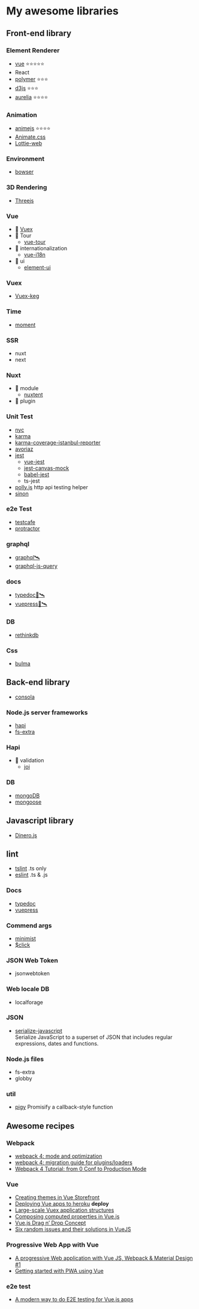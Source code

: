 # My awesome libraries

## Front-end library

### Element Renderer
 - [vue](https://kr.vuejs.org/) ⭐⭐⭐⭐⭐
 - React
 - [polymer](https://www.polymer-project.org/) ⭐⭐⭐
 - [d3js](https://d3js.org/) ⭐⭐⭐
 - [aurelia](http://aurelia.io/) ⭐⭐⭐⭐
 
### Animation
 - [animejs](http://animejs.com/) ⭐⭐⭐⭐
 - [Animate.css](https://daneden.github.io/animate.css/)
 - [Lottie-web](https://www.npmjs.com/package/lottie-web)
 
### Environment
- [bowser](https://github.com/lancedikson/bowser)

### 3D Rendering
- [Threejs](https://threejs.org/)
 
### Vue
 - 🔗 [Vuex](https://vuex.vuejs.org/)
 - 🔗 Tour
   - [vue-tour](https://pulsardev.github.io/vue-tour/)
 - 🔗 internationalization
   - [vue-i18n](https://github.com/kazupon/vue-i18n)
 - 🔗 ui
   - [element-ui](element-ui)

### Vuex
 - [Vuex-keg]()

### Time
- [moment](https://momentjs.com/)

### SSR
 - nuxt
 - next

### Nuxt
- 🔗 module
  - [nuxtent](https://github.com/nuxt-community/nuxtent-module)
- 🔗 plugin

 
### Unit Test
 - [nyc](https://github.com/istanbuljs/nyc)
 - [karma](https://www.npmjs.com/package/karma)
 - [karma-coverage-istanbul-reporter](https://www.npmjs.com/package/karma-coverage-istanbul-reporter)
 - [avoriaz](https://github.com/eddyerburgh/avoriaz-karma-mocha-example)
 - [jest](https://jestjs.io/)
   - [vue-jest](https://www.npmjs.com/package/vue-jest)
   - [jest-canvas-mock](https://www.npmjs.com/package/jest-canvas-mock)
   - [babel-jest](https://www.npmjs.com/package/babel-jest)
   - ts-jest
 - [polly.js](https://github.com/Netflix/pollyjs) http api testing helper
 - [sinon](http://sinonjs.org/)
 
### e2e Test
  - [testcafe](https://github.com/DevExpress/testcafe)
  - [protractor](https://www.npmjs.com/package/protractor)
 
### graphql
 - [graphql🛰](https://graphql.org/learn/)
 - [graphql-js-query](https://www.npmjs.com/package/graphql-js-query)

### docs
 - [typedoc🚀🛰](http://typedoc.org/)
 - [vuepress🚀🛰](https://vuepress.vuejs.org/)
 
### DB
 - [rethinkdb](https://www.rethinkdb.com/)
 
### Css
 - [bulma](https://bulma.io/)
 
## Back-end library
- [consola](https://github.com/nuxt/consola)

### Node.js server frameworks
 - [hapi](https://hapijs.com) 
 - [fs-extra](https://github.com/jprichardson/node-fs-extra)
 
### Hapi
 - 🔗 validation
   - [joi](https://www.npmjs.com/package/joi)

### DB
- [mongoDB](https://www.mongodb.com/)
- [mongoose](http://mongoosejs.com/)

## Javascript library
 - [Dinero.js](https://sarahdayan.github.io/dinero.js/index.html)
 
## lint
- [tslint](https://palantir.github.io/tslint/) .ts only
- [eslint](https://eslint.org/) .ts & .js

### Docs
 - [typedoc](http://typedoc.org/)
 - [vuepress](https://vuepress.vuejs.org/)

### Commend args
 - [minimist](https://github.com/substack/minimist)
 - [$click](http://click.pocoo.org/5/)
 
### JSON Web Token
 - jsonwebtoken
 
### Web locale DB
 - localforage
 
### JSON
 - [serialize-javascript](https://www.npmjs.com/package/serialize-javascript) \
   Serialize JavaScript to a superset of JSON that includes regular expressions, dates and functions.

### Node.js files
 - fs-extra
 - globby
 
### util
 - [pigy](https://www.npmjs.com/package/pify) Promisify a callback-style function

## Awesome recipes

### Webpack
- [webpack 4: mode and optimization](https://medium.com/webpack/webpack-4-mode-and-optimization-5423a6bc597a)
- [webpack 4: migration guide for plugins/loaders](https://medium.com/webpack/webpack-4-migration-guide-for-plugins-loaders-20a79b927202)
- [Webpack 4 Tutorial: from 0 Conf to Production Mode](https://www.valentinog.com/blog/webpack-tutorial/)

### Vue
- [Creating themes in Vue Storefront](https://medium.com/@frakowski/creating-themes-in-vue-storefront-part-2-vue-storefront-themes-in-depth-6fe28dee3e40)
- [Deploying Vue apps to heroku](https://medium.com/@cristijora/deploying-vue-apps-to-heroku-the-right-way-26b11c1ae5cd) **deploy**
- [Large-scale Vuex application structures](https://medium.com/3yourmind/large-scale-vuex-application-structures-651e44863e2f)
- [Composing computed properties in Vue.js](https://medium.com/@kevin_peters/composing-computed-properties-in-vue-js-87b4507af079)
- [Vue.js Drag n’ Drop Concept](https://medium.com/@lvstross_97672/vue-js-drag-n-drop-concept-cf1384cd91b4)
 - [Six random issues and their solutions in VueJS](https://medium.com/@stijlbreuk/six-random-issues-and-their-solutions-in-vuejs-b16d470a6462)

 ### Progressive Web App with Vue
 - [A progressive Web application with Vue JS, Webpack & Material Design #1](https://blog.sicara.com/a-progressive-web-application-with-vue-js-webpack-material-design-part-1-c243e2e6e402)
 - [Getting started with PWA using Vue](https://blog.pusher.com/getting-started-pwa-vue/)
 
 ### e2e test
  - [A modern way to do E2E testing for Vue.js apps](https://hackernoon.com/a-modern-way-to-do-e2e-testing-for-vue-js-apps-cebe0a07499c)
